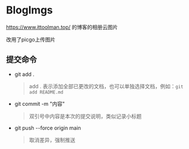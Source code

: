# BlogImgs

https://www.ittoolman.top/ 的博客的相册云图片

改用了picgo上传图片

## 提交命令

- git add .

  > add . 表示添加全部已更改的文档，也可以单独选择文档，例如：`git add README.md`

- git commit -m "内容"

  > 双引号中内容是本次的提交说明，类似记录小标题

- git push --force  origin main

  > 取消差异，强制推送
